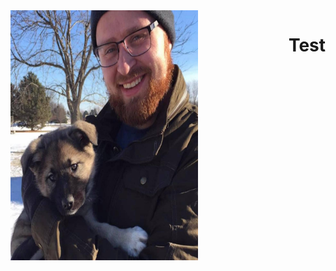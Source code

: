 <img align="left" width="300" height="400" src= "/docs/assets/Eowyn.jpg">
<h1 style="text-align: right;">Test</h1>
    
